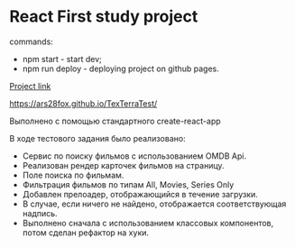 # React First study project

commands:
* npm start - start dev;
* npm run deploy - deploying project on github pages.

[Project link](https://ars28fox.github.io/react-First-project/)

https://ars28fox.github.io/TexTerraTest/

Выполнено с помощью стандартного create-react-app

В ходе тестового задания было реализовано:

* Сервис по поиску фильмов с использованием OMDB Api. 
* Реализован рендер карточек фильмов на страницу.
* Поле поиска по фильмам.
* Фильтрация фильмов по типам All, Movies, Series Only
* Добавлен прелоадер, отображающийся в течение загрузки.
* В случае, если ничего не найдено, отображается соответствующая надпись.
* Выполнено сначала с использованием классовых компонентов, потом сделан рефактор на хуки.

